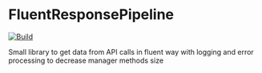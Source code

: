 # FluentResponsePipeline

[![Build](https://dev.azure.com/kpeshekhonov1/FluentResponsePipeline/_apis/build/status/PeshekhonovK.FluentResponsePipeline?branchName=master)](https://kpeshekhonov1.visualstudio.com/FluentResponsePipeline/_build/latest?definitionId=4&branchName=master)
        
Small library to get data from API calls in fluent way with logging and error processing to decrease manager methods size
